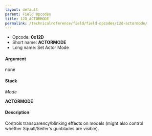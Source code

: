 ```yaml
---
layout: default
parent: Field Opcodes
title: 12D_ACTORMODE
permalink: /technicalreference/field/field-opcodes/12d-actormode/
---
```


-   Opcode: **0x12D**
-   Short name: **ACTORMODE**
-   Long name: Set Actor Mode

#### Argument

none

#### Stack

  
*Mode*

**ACTORMODE**

#### Description

Controls transparency/blinking effects on models (might also control whether Squall/Seifer's gunblades are visible).
